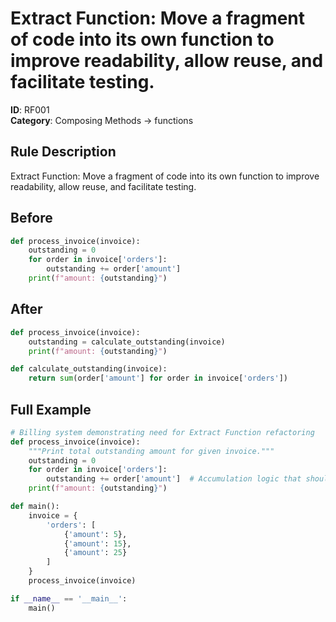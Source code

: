 # Extract Function: Move a fragment of code into its own function to improve readability, allow reuse, and facilitate testing.

**ID**: RF001  
**Category**: Composing Methods → functions

## Rule Description
Extract Function: Move a fragment of code into its own function to improve readability, allow reuse, and facilitate testing.

## Before
```python
def process_invoice(invoice):
    outstanding = 0
    for order in invoice['orders']:
        outstanding += order['amount']
    print(f"amount: {outstanding}")
```

## After  
```python
def process_invoice(invoice):
    outstanding = calculate_outstanding(invoice)
    print(f"amount: {outstanding}")

def calculate_outstanding(invoice):
    return sum(order['amount'] for order in invoice['orders'])
```

## Full Example
```python
# Billing system demonstrating need for Extract Function refactoring
def process_invoice(invoice):
    """Print total outstanding amount for given invoice."""
    outstanding = 0
    for order in invoice['orders']:
        outstanding += order['amount']  # Accumulation logic that should be extracted
    print(f"amount: {outstanding}")

def main():
    invoice = {
        'orders': [
            {'amount': 5},
            {'amount': 15},
            {'amount': 25}
        ]
    }
    process_invoice(invoice)

if __name__ == '__main__':
    main()
```
